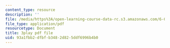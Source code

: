 ```yaml
---
content_type: resource
description: ''
file: /media/https%3A/open-learning-course-data-rc.s3.amazonaws.com/6-004-computation-structures-spring-2017/93a1fbb2dfbfb3482d825ddf6996b4b0_Bzqpuuoq4bI.pdf
file_type: application/pdf
resourcetype: Document
title: 3play pdf file
uid: 93a1fbb2-dfbf-b348-2d82-5ddf6996b4b0
---
```

